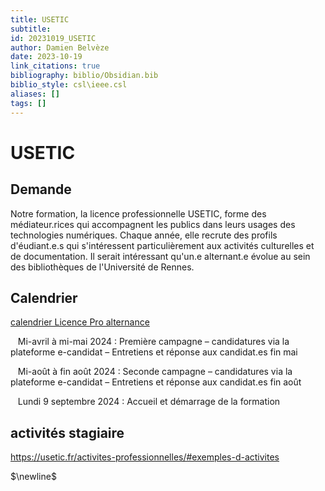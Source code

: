 ```yaml
---
title: USETIC
subtitle:
id: 20231019_USETIC
author: Damien Belvèze
date: 2023-10-19
link_citations: true
bibliography: biblio/Obsidian.bib
biblio_style: csl\ieee.csl
aliases: []
tags: []
---
```


# USETIC

  

## Demande

  


Notre formation, la licence professionnelle USETIC, forme des médiateur.rices qui accompagnent les publics dans leurs usages des technologies numériques. Chaque année, elle recrute des profils d'éudiant.e.s qui s'intéressent particulièrement aux activités culturelles et de documentation.
Il serait intéressant qu'un.e alternant.e évolue au sein des bibliothèques de l'Université de Rennes.

## Calendrier

[calendrier Licence Pro alternance](https://r2usetic.files.wordpress.com/2023/03/edt-23-24-salarie.e_contrat-de-pro.-lp-usetic-v4.xlsx.pdf)



   Mi-avril à mi-mai 2024 : Première campagne – candidatures via la plateforme e-candidat – Entretiens et réponse aux candidat.es fin mai

   Mi-août à fin août 2024 : Seconde campagne – candidatures via la plateforme e-candidat – Entretiens et réponse aux candidat.es fin août

   Lundi 9 septembre 2024 : Accueil et démarrage de la formation

## activités stagiaire

https://usetic.fr/activites-professionnelles/#exemples-d-activites


$\newline$






